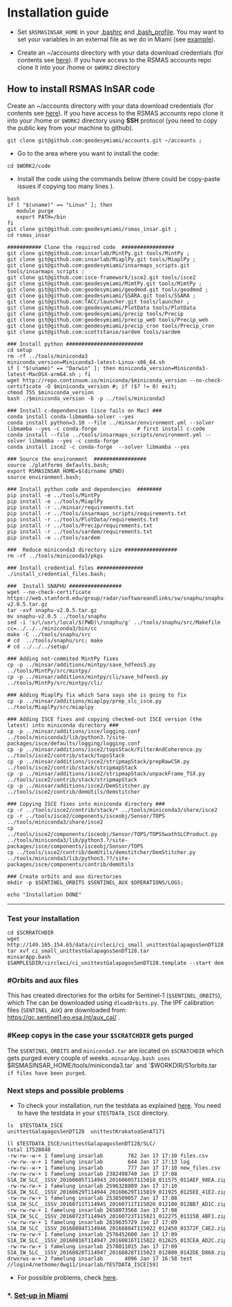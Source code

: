 # Installation guide

* Set `$RSMASINSAR_HOME` in your [.bashrc](https://github.com/falkamelung/rsmas_insar/blob/master/docs/bashrc_contents.md) 
and [.bash_profile](./bash_profile.md).  You may want to set your variables in an external file as we do in Miami (see [example](https://gist.github.com/falkamelung/f1281c38e301a3296ab0483f946cac4b)).

* Create an ~/accounts directory with your data download credentials (for contents see [here](./accounts_info.md)). If you have access to the RSMAS accounts repo clone it into your /home or `$WORK2` directory 


## How to install RSMAS InSAR code 
Create an ~/accounts directory with your data download credentials (for contents see [here](./accounts_info.md)).  If you have access to the RSMAS accounts repo clone it into your /home or `$WORK2` directory  using **SSH** protocol (you need to copy the public key from your machine to github). 

```
git clone git@github.com:geodesymiami/accounts.git ~/accounts ;
```

* Go to the area where you want to install the code:

```
cd $WORK2/code
```

* Install the code using the commands below (there could be copy-paste issues if copying too many lines ). 


```
bash
if [ "$(uname)" == "Linux" ]; then
   module purge
   export PATH=/bin
fi
git clone git@github.com:geodesymiami/rsmas_insar.git ;
cd rsmas_insar

########### Clone the required code  #################
git clone git@github.com:insarlab/MintPy.git tools/MintPy ;
git clone git@github.com:insarlab/MiaplPy.git tools/MiaplPy ;
git clone git@github.com:geodesymiami/insarmaps_scripts.git tools/insarmaps_scripts ;
git clone git@github.com:isce-framework/isce2.git tools/isce2
git clone git@github.com:geodesymiami/MimtPy.git tools/MimtPy ;
git clone git@github.com:geodesymiami/geodmod.git tools/geodmod ;
git clone git@github.com:geodesymiami/SSARA.git tools/SSARA ;
git clone git@github.com:TACC/launcher.git tools/launcher ;
git clone git@github.com:geodesymiami/PlotData tools/PlotData
git clone git@github.com:geodesymiami/precip tools/Precip
git clone git@github.com:geodesymiami/precip_web tools/Precip_web
git clone git@github.com:geodesymiami/precip_cron tools/Precip_cron
git clone git@github.com:scottstanie/sardem tools/sardem

### Install python #########################
cd setup
rm -rf ../tools/miniconda3
miniconda_version=Miniconda3-latest-Linux-x86_64.sh
if [ "$(uname)" == "Darwin" ]; then miniconda_version=Miniconda3-latest-MacOSX-arm64.sh ; fi
wget http://repo.continuum.io/miniconda/$miniconda_version --no-check-certificate -O $miniconda_version #; if ($? != 0) exit; 
chmod 755 $miniconda_version
bash ./$miniconda_version -b -p ../tools/miniconda3

### Install c-dependencies (isce fails on Mac) ###
conda install conda-libmamba-solver --yes
conda install python=3.10 --file ../minsar/environment.yml --solver libmamba --yes -c conda-forge             # first install c-code
conda install --file ../tools/insarmaps_scripts/environment.yml --solver libmamba --yes -c conda-forge 
conda install isce2 -c conda-forge  --solver libmamba --yes 

### Source the environment  #################
source ./platforms_defaults.bash;
export RSMASINSAR_HOME=$(dirname $PWD)
source environment.bash;

### Install python code and dependencies  ########
pip install -e ../tools/MintPy
pip install -e ../tools/MiaplPy
pip install -r ../minsar/requirements.txt
pip install -r ../tools/insarmaps_scripts/requirements.txt
pip install -r ../tools/PlotData/requirements.txt
pip install -r ../tools/Precip/requirements.txt
pip install -r ../tools/sardem/requirements.txt
pip install -e ../tools/sardem

###  Reduce miniconda3 directory size #################
rm -rf ../tools/miniconda3/pkgs

### Install credential files ###############
./install_credential_files.bash;

###  Install SNAPHU #################
wget --no-check-certificate  https://web.stanford.edu/group/radar/softwareandlinks/sw/snaphu/snaphu-v2.0.5.tar.gz
tar -xvf snaphu-v2.0.5.tar.gz
mv snaphu-v2.0.5 ../tools/snaphu
sed -i 's/\/usr\/local/$(PWD)\/snaphu/g' ../tools/snaphu/src/Makefile
cc=../../../miniconda3/bin/cc
make -C ../tools/snaphu/src
# cd  ../tools/snaphu/src; make
# cd ../../../setup/

### Adding not-commited MintPy fixes
cp -p ../minsar/additions/mintpy/save_hdfeos5.py ../tools/MintPy/src/mintpy/
cp -p ../minsar/additions/mintpy/cli/save_hdfeos5.py ../tools/MintPy/src/mintpy/cli/

### Adding MiaplPy fix which Sara says she is going to fix
cp -p ../minsar/additions/miaplpy/prep_slc_isce.py ../tools/MiaplPy/src/miaplpy

### Adding ISCE fixes and copying checked-out ISCE version (the latest) into miniconda directory ###
cp -p ../minsar/additions/isce/logging.conf ../tools/miniconda3/lib/python3.?/site-packages/isce/defaults/logging/logging.conf
cp -p ../minsar/additions/isce2/topsStack/FilterAndCoherence.py ../tools/isce2/contrib/stack/topsStack
cp -p ../minsar/additions/isce2/stripmapStack/prepRawCSK.py ../tools/isce2/contrib/stack/stripmapStack
cp -p ../minsar/additions/isce2/stripmapStack/unpackFrame_TSX.py ../tools/isce2/contrib/stack/stripmapStack
cp -p ../minsar/additions/isce2/DemStitcher.py ../tools/isce2/contrib/demUtils/demstitcher

### Copying ISCE fixes into miniconda directory ###
cp -r ../tools/isce2/contrib/stack/* ../tools/miniconda3/share/isce2
cp -r ../tools/isce2/components/isceobj/Sensor/TOPS ../tools/miniconda3/share/isce2 
cp ../tools/isce2/components/isceobj/Sensor/TOPS/TOPSSwathSLCProduct.py ../tools/miniconda3/lib/python3.?/site-packages/isce/components/isceobj/Sensor/TOPS
cp ../tools/isce2/contrib/demUtils/demstitcher/DemStitcher.py  ../tools/miniconda3/lib/python3.??/site-packages/isce/components/contrib/demUtils 

### Create orbits and aux directories
mkdir -p $SENTINEL_ORBITS $SENTINEL_AUX $OPERATIONS/LOGS;

echo "Installation DONE"
```
---
### Test your installation
```
cd $SCRRATCHDIR
wget http://149.165.154.65/data/circleci/ci_small_unittestGalapagosSenDT128.tar
tar xvf ci_small_unittestGalapagosSenDT128.tar
minsarApp.bash $SAMPLESDIR/circleci/ci_unittestGalapagosSenDT128.template --start dem
```

### #Orbits and aux files
This has created directories for the orbits for Sentinel-1 (`$SENTINEL_ORBITS`), which The can be downloaded using `dloadOrbits.py`. The IPF calibration files (`SENTINEL_AUX`) are downloaded from: https://qc.sentinel1.eo.esa.int/aux_cal/ .

### #Keep copys in the case your `$SCRATCHDIR` gets purged
The `$SENTINEL_ORBITS` and `miniconda3.tar` are located on `$SCRATCHDIR` which  gets purged every couple of weeks. `minsarApp.bash uses `$RSMASINSAR_HOME/tools/miniconda3.tar` and  `$WORKDIR/S1orbits.tar`  if files have been purged`.

### Next steps and possible problems
* To check your installation, run the testdata as explained [here](https://github.com/geodesymiami/rsmas_insar/wiki/Testing-the-code). You need to have the testdata in your `$TESTDATA_ISCE` directory.

```
ls  $TESTDATA_ISCE
unittestGalapagosSenDT128  unittestKrakatoaSenAT171

ll $TESTDATA_ISCE/unittestGalapagosSenDT128/SLC/
total 17528848
-rw-rw--w-+ 1 famelung insarlab        782 Jan 17 17:10 files.csv
-rw-rw--w-+ 1 famelung insarlab        644 Jan 17 17:13 log
-rw-rw--w-+ 1 famelung insarlab        777 Jan 17 17:10 new_files.csv
-rw-rw-rw-+ 1 famelung insarlab 2382498740 Jan 17 17:08 S1A_IW_SLC__1SSV_20160605T114943_20160605T115018_011575_011AEF_98EA.zip
-rw-rw-rw-+ 1 famelung insarlab 2596328889 Jan 17 17:10 S1A_IW_SLC__1SSV_20160629T114944_20160629T115019_011925_0125EE_41E2.zip
-rw-rw-rw-+ 1 famelung insarlab 2538509057 Jan 17 17:08 S1A_IW_SLC__1SSV_20160711T114945_20160711T115020_012100_012BB7_AD1C.zip
-rw-rw-rw-+ 1 famelung insarlab 2658073568 Jan 17 17:08 S1A_IW_SLC__1SSV_20160723T114945_20160723T115021_012275_01315B_4BF1.zip
-rw-rw-rw-+ 1 famelung insarlab 2619635729 Jan 17 17:09 S1A_IW_SLC__1SSV_20160804T114946_20160804T115022_012450_01372F_C4E2.zip
-rw-rw-rw-+ 1 famelung insarlab 2576452600 Jan 17 17:09 S1A_IW_SLC__1SSV_20160816T114947_20160816T115022_012625_013CEA_AD2C.zip
-rw-rw-rw-+ 1 famelung insarlab 2578011015 Jan 17 17:09 S1A_IW_SLC__1SSV_20160828T114947_20160828T115023_012800_0142DE_D868.zip
drwxrws-w-+ 2 famelung insarlab       4096 Jan 17 16:58 test
//login4/nethome/dwg11/insarlab/TESTDATA_ISCE[59]
```
* For possible problems, check [here](https://github.com/geodesymiami/rsmas_insar/blob/master/setup/installation_issues.md).


### *. [Set-up in Miami](./set_up_miami.md) ###
